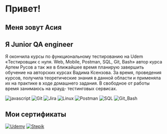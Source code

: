# Привет! 
## Меня зовут Асия
## Я Junior QA engineer

 Я окончила курсы по функциональному тестированию на Udem «Тестировщик с нуля. Web, Mobile, Postman, SQL, Git, Bash» автор курса Артем Русов а так же в ближайшее время планирую завершить обучение на авторских курсах Вадима Ксензова. За время, проведения курсов, получила теоретические знания в данной области и применяла их на практике в ходе домашнего задания. В свободное от работы время занимаюсь на крауд- тестинговых сервисах.

![javascript](https://media-exp1.licdn.com/dms/image/C4E0BAQHbBBpO1E0m9g/company-logo_200_200/0/1648809600852?e=1665014400&v=beta&t=8IFG_JivK_ysf6YyRlJgFhZJJE5he4JIx52bc-4nZmk) ![Git](https://media-exp1.licdn.com/dms/image/C4D0BAQFY3BGhoMwEEA/company-logo_200_200/0/1626195279622?e=1665014400&v=beta&t=QxHn83h1cPnOliGUfB0JF7S1cXqMH2-XNluGFKGEv08) ![Jira](https://media-exp1.licdn.com/dms/image/C4E0BAQHLX1i-lIE1tQ/company-logo_200_200/0/1563868993354?e=1665014400&v=beta&t=HQRmcxdvZHRhDHR-JbKSaKqqUFR1DERoF_giipGsYh0) ![Linux](https://media-exp1.licdn.com/dms/image/C4D0BAQHcyWE60VErFw/company-logo_200_200/0/1643272511186?e=1665014400&v=beta&t=qNoO8RGzVjpCLGJZGjexZj0RMIvlEGAf-zSwVvmXKus) ![Postman](https://media-exp1.licdn.com/dms/image/C560BAQFf8sH83foEVg/company-logo_200_200/0/1654794308604?e=1665014400&v=beta&t=GRYf6AeP9HSR3pIV_E3oLXtVc0_oQ7doRM0-l6MogJY) ![SQL](https://i.pinimg.com/236x/67/07/d4/6707d4797d671852fe18fb9cda0a6b71.jpg?nii=t) ![Git_Bash](https://i.ytimg.com/vi/3MD53seX0_c/mqdefault.jpg)

## Мои сертификаты

[![Udemy](https://play-lh.googleusercontent.com/dsCkmJE2Fa8IjyXERAcwc5YeQ8_NvbZ4_OI8LgqyjILpXUfS5YhEcnAMajKPrZI-og=w256)](https://www.udemy.com/certificate/UC-047ac45b-1b19-4864-838f-b54deb48a59b/)    [![Stepik](https://stepik.org/media/cache/images/courses/63054/cover_foIuz1t/6bc976a3abd69e9e3e5163a5973a8ccf.jpg)](https://stepik.org/cert/1552900)
